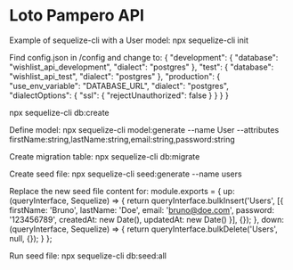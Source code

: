 # Loto Pampero API

Example of sequelize-cli with a User model:
npx sequelize-cli init

Find config.json in /config and change to:
{
  "development": {
    "database": "wishlist_api_development",
    "dialect": "postgres"
  },
  "test": {
    "database": "wishlist_api_test",
    "dialect": "postgres"
  },
  "production": {
    "use_env_variable": "DATABASE_URL",
    "dialect": "postgres",
    "dialectOptions": {
      "ssl": {
        "rejectUnauthorized": false
      }
    }
  }
}

npx sequelize-cli db:create

Define model:
npx sequelize-cli model:generate --name User --attributes firstName:string,lastName:string,email:string,password:string

Create migration table:
npx sequelize-cli db:migrate

Create seed file:
npx sequelize-cli seed:generate --name users

Replace the new seed file content for:
module.exports = {
  up: (queryInterface, Sequelize) => {
    return queryInterface.bulkInsert('Users', [{
      firstName: 'Bruno',
      lastName: 'Doe',
      email: 'bruno@doe.com',
      password: '123456789',
      createdAt: new Date(),
      updatedAt: new Date()
    }], {});
  },
  down: (queryInterface, Sequelize) => {
    return queryInterface.bulkDelete('Users', null, {});
  }
};

Run seed file:
npx sequelize-cli db:seed:all